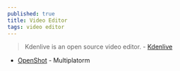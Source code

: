 ```yaml
---
published: true
title: Video Editor
tags: video editor
---
```

> Kdenlive is an open source video editor. - [Kdenlive](https://kdenlive.org/en/features/)

- [OpenShot](https://www.openshot.org/) - Multiplatorm
